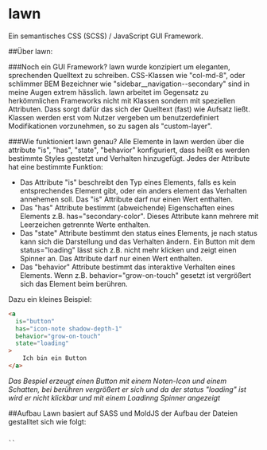 # lawn
Ein semantisches CSS (SCSS) / JavaScript GUI Framework.

##Über lawn:

###Noch ein GUI Framework?
lawn wurde konzipiert um eleganten, sprechenden Quelltext zu schreiben. CSS-Klassen wie "col-md-8", oder schlimmer BEM Bezeichner wie "sidebar__navigation--secondary" sind in meine Augen extrem hässlich.
lawn arbeitet im Gegensatz zu herkömmlichen Frameworks nicht mit Klassen sondern mit speziellen Attributen. Dass sorgt dafür das sich der Quelltext (fast) wie Aufsatz ließt. Klassen werden erst vom Nutzer vergeben um benutzerdefiniert Modifikationen vorzunehmen, so zu sagen als "custom-layer".

###Wie funktioniert lawn genau?
Alle Elemente in lawn werden über die attribute "is", "has", "state", "behavior" konfiguriert, dass heißt es werden bestimmte Styles gestetzt und Verhalten hinzugefügt. Jedes der Attribute hat eine bestimmte Funktion:
* Das Attribute "is" beschreibt den Typ eines Elements, falls es kein entsprechendes Element gibt, oder ein anders element das Verhalten annehemen soll. Das "is" Attribute darf nur einen Wert enthalten.
* Das "has" Attribute bestimmt (abweichende) Eigenschaften eines Elements z.B. has="secondary-color". Dieses Attribute kann mehrere mit Leerzeichen getrennte Werte enthalten.
* Das "state" Attribute bestimmt den status eines Elements, je nach status kann sich die Darstellung und das Verhalten ändern. Ein Button mit dem status="loading" lässt sich z.B. nicht mehr klicken und zeigt einen Spinner an. Das Attribute darf nur einen Wert enthalten.
* Das "behavior" Attribute bestimmt das interaktive Verhalten eines Elements. Wenn z.B. behavior="grow-on-touch" gesetzt ist vergrößert sich das Element beim berühren.

Dazu ein kleines Beispiel:
```html
<a 
  is="button"
  has="icon-note shadow-depth-1"
  behavior="grow-on-touch" 
  state="loading"
> 
	Ich bin ein Button 
</a>
```
*Das Bespiel erzeugt einen Button mit einem Noten-Icon und einem Schatten, bei berühren vergrößert er sich und da der status "loading" ist wird er nicht klickbar und mit einem Loadinng Spinner angezeigt*


##Aufbau
Lawn basiert auf SASS und MoldJS der Aufbau der Dateien gestalltet sich wie folgt:
```

``
